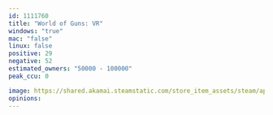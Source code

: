 ```yaml
---
id: 1111760
title: "World of Guns: VR"
windows: "true"
mac: "false"
linux: false
positive: 29
negative: 52
estimated_owners: "50000 - 100000"
peak_ccu: 0

image: https://shared.akamai.steamstatic.com/store_item_assets/steam/apps/1111760/header.jpg?t=1576952162
opinions:
---
```

